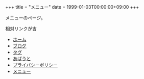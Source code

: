 +++
title = "メニュー"
date = 1999-01-03T00:00:00+09:00
+++

メニューのページ。

相対リンクが吉

- [ホーム](../ "My New Hugo Site")
- [ブログ](../blog/)
- [タグ](../tags/)
- [あばうと](../about/)
- [プライバシーポリシー](../privacy-policy/)
- [メニュー](../menu/)


